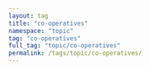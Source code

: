```yaml
---
layout: tag
title: "co-operatives"
namespace: "topic"
tag: "co-operatives"
full_tag: "topic/co-operatives"
permalink: /tags/topic/co-operatives/
---
```

